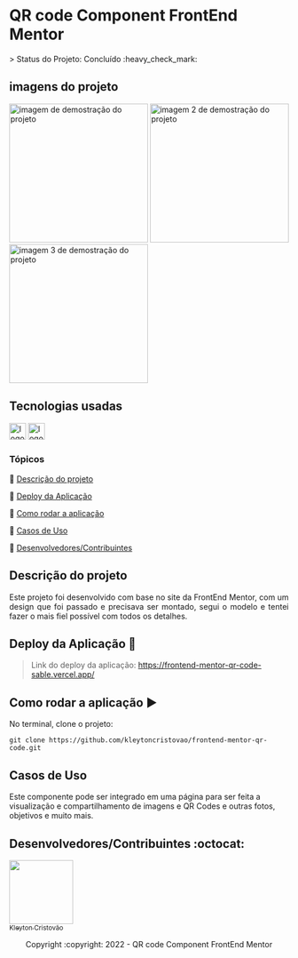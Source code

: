 <h1>QR code Component FrontEnd Mentor</h1>
> Status do Projeto: Concluído :heavy_check_mark:

## imagens do projeto

<div>
  <img src="https://user-images.githubusercontent.com/90114049/185520385-6d722603-9a1d-4ca1-8f87-3ec476bdfe28.jpg" height="250" alt="imagem de demostração do projeto"  />
    <img src="https://user-images.githubusercontent.com/90114049/185520425-4626bcf3-ca89-414e-a42a-56ce0249e622.jpg" height="250" alt="imagem 2 de demostração do projeto "  />
    <img src="https://user-images.githubusercontent.com/90114049/185520460-e4f934f6-7a2f-48c1-80a1-c22e304cbee1.jpg" height="250" alt="imagem 3 de demostração do projeto "  />    
</div>

## Tecnologias usadas

<div>
  <img src="https://img.shields.io/badge/HTML5-E34F26?style=for-the-badge&logo=html5&logoColor=white" height="30" alt="logotipo do HTML"  />
  <img src="https://img.shields.io/badge/CSS3-1572B6?style=for-the-badge&logo=css3&logoColor=white" height="30" alt="logotipo do CSS"  />
</div>

### Tópicos 

:small_blue_diamond: [Descrição do projeto](#descrição-do-projeto)

:small_blue_diamond: [Deploy da Aplicação](#deploy-da-aplicação-dash)

:small_blue_diamond: [Como rodar a aplicação](#como-rodar-a-aplica%C3%A7%C3%A3o-arrow_forward)

:small_blue_diamond: [Casos de Uso](#casos-de-uso)

:small_blue_diamond: [Desenvolvedores/Contribuintes](#desenvolvedorescontribuintes-octocat)


## Descrição do projeto 

<p align="justify">
  Este projeto foi desenvolvido com base no site da FrontEnd Mentor, com um design que foi passado e precisava ser montado, segui o modelo e tentei fazer o mais fiel possível com todos os detalhes.
</p>

## Deploy da Aplicação :dash:

> Link do deploy da aplicação: https://frontend-mentor-qr-code-sable.vercel.app/


## Como rodar a aplicação :arrow_forward:

No terminal, clone o projeto: 

```
git clone https://github.com/kleytoncristovao/frontend-mentor-qr-code.git
```

## Casos de Uso

Este componente pode ser integrado em uma página para ser feita a visualização e compartilhamento de imagens e QR Codes e outras fotos, objetivos e muito mais.


## Desenvolvedores/Contribuintes :octocat:

[<img src="https://github.com/kleytoncristovao.png" width=115><br><sub>Kleyton Cristovão</sub>](https://github.com/kleytoncristovao) 


<p align="center"> Copyright :copyright: 2022 - QR code Component FrontEnd Mentor </p>

